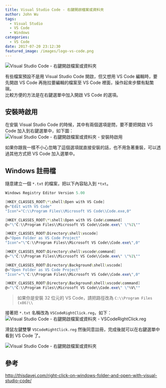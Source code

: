 ```yaml
---
title: Visual Studio Code - 右鍵開啟檔案或資料夾
author: John Wu
tags:
  - Visual Studio
  - VS Code
  - Windows
categories:
  - VS Code
date: 2017-07-20 23:12:30
featured_image: /images/logo-vs-code.png
---
```

![Visual Studio Code - 右鍵開啟檔案或資料夾](/images/logo-vs-code.png)

有些檔案預設不是用 Visual Studio Code 開啟，但又想用 VS Code 編輯時，要先開啟 VS Code 再拖拉要編輯的檔案至 VS Code 裡面，操作起來步驟有點繁瑣。  
比較方便的方法是在右鍵選單中加入開啟 VS Code 的選項。  

<!-- more -->

## 安裝時啟用

在安裝 Visual Studio Code 的時候，其中有兩個選項是問，要不要把開啟 VS Code 加入到右鍵選單中，如下圖：
![Visual Studio Code - 右鍵開啟檔案或資料夾 - 安裝時啟用](/images/pasted-238.png)

如果你跟我一樣不小心忽略了這個選項就直接安裝的話，也不用急著重裝，可以透過其他方式把 VS Code 加入選單中。

## Windows 註冊檔

隨意建立一個 `*.txt` 的檔案，把以下內容貼入到 `*txt`。
```powershell
Windows Registry Editor Version 5.00

[HKEY_CLASSES_ROOT\*\shell\Open with VS Code]
@="Edit with VS Code"
"Icon"="C:\\Program Files\\Microsoft VS Code\\Code.exe,0"

[HKEY_CLASSES_ROOT\*\shell\Open with VS Code\command]
@="\"C:\\Program Files\\Microsoft VS Code\\Code.exe\" \"%1\""

[HKEY_CLASSES_ROOT\Directory\shell\vscode]
@="Open Folder as VS Code Project"
"Icon"="\"C:\\Program Files\\Microsoft VS Code\\Code.exe\",0"

[HKEY_CLASSES_ROOT\Directory\shell\vscode\command]
@="\"C:\\Program Files\\Microsoft VS Code\\Code.exe\" \"%1\""

[HKEY_CLASSES_ROOT\Directory\Background\shell\vscode]
@="Open Folder as VS Code Project"
"Icon"="\"C:\\Program Files\\Microsoft VS Code\\Code.exe\",0"

[HKEY_CLASSES_ROOT\Directory\Background\shell\vscode\command]
@="\"C:\\Program Files\\Microsoft VS Code\\Code.exe\" \"%V\""
```
> 如果你是安裝 32 位元的 VS Code，請把路徑改為 `C:\\Program Files (x86)\\`

接著把 `*.txt` 名稱改為 `VSCodeRightClick.reg`，如下：
![Visual Studio Code - 右鍵開啟檔案或資料夾 - VSCodeRightClick.reg](/images/pasted-238.gif)

滑鼠左鍵雙擊 `VSCodeRightClick.reg` 然後同意註冊，完成後就可以在右鍵選單中看到 VS Code 了。

![Visual Studio Code - 右鍵開啟檔案或資料夾](/images/pasted-239.png)

## 參考

http://thisdavej.com/right-click-on-windows-folder-and-open-with-visual-studio-code/